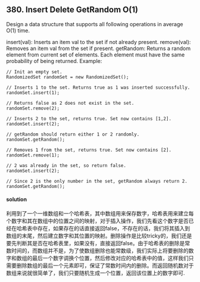 ## 380. Insert Delete GetRandom O(1)
Design a data structure that supports all following operations in average O(1) time.

insert(val): Inserts an item val to the set if not already present.
remove(val): Removes an item val from the set if present.
getRandom: Returns a random element from current set of elements. Each element must have the same probability of being returned.
Example:
```
// Init an empty set.
RandomizedSet randomSet = new RandomizedSet();

// Inserts 1 to the set. Returns true as 1 was inserted successfully.
randomSet.insert(1);

// Returns false as 2 does not exist in the set.
randomSet.remove(2);

// Inserts 2 to the set, returns true. Set now contains [1,2].
randomSet.insert(2);

// getRandom should return either 1 or 2 randomly.
randomSet.getRandom();

// Removes 1 from the set, returns true. Set now contains [2].
randomSet.remove(1);

// 2 was already in the set, so return false.
randomSet.insert(2);

// Since 2 is the only number in the set, getRandom always return 2.
randomSet.getRandom();
```

#### solution
利用到了一个一维数组和一个哈希表，其中数组用来保存数字，哈希表用来建立每个数字和其在数组中的位置之间的映射，对于插入操作，我们先看这个数字是否已经在哈希表中存在，如果存在的话直接返回false，不存在的话，我们将其插入到数组的末尾，然后建立数字和其位置的映射。删除操作是比较tricky的，我们还是要先判断其是否在哈希表里，如果没有，直接返回false。由于哈希表的删除是常数时间的，而数组并不是，为了使数组删除也能常数级，我们实际上将要删除的数字和数组的最后一个数字调换个位置，然后修改对应的哈希表中的值，这样我们只需要删除数组的最后一个元素即可，保证了常数时间内的删除。而返回随机数对于数组来说就很简单了，我们只要随机生成一个位置，返回该位置上的数字即可.
